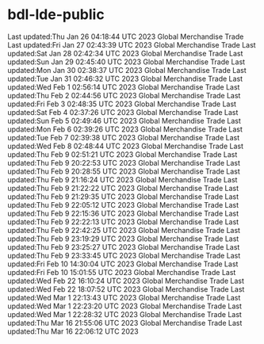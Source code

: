 # bdl-lde-public
Last updated:Thu Jan 26 04:18:44 UTC 2023
Global Merchandise Trade Last updated:Fri Jan 27 02:43:39 UTC 2023
Global Merchandise Trade Last updated:Sat Jan 28 02:42:34 UTC 2023
Global Merchandise Trade Last updated:Sun Jan 29 02:45:40 UTC 2023
Global Merchandise Trade Last updated:Mon Jan 30 02:38:37 UTC 2023
Global Merchandise Trade Last updated:Tue Jan 31 02:46:32 UTC 2023
Global Merchandise Trade Last updated:Wed Feb  1 02:56:14 UTC 2023
Global Merchandise Trade Last updated:Thu Feb  2 02:44:56 UTC 2023
Global Merchandise Trade Last updated:Fri Feb  3 02:48:35 UTC 2023
Global Merchandise Trade Last updated:Sat Feb  4 02:37:26 UTC 2023
Global Merchandise Trade Last updated:Sun Feb  5 02:49:46 UTC 2023
Global Merchandise Trade Last updated:Mon Feb  6 02:39:26 UTC 2023
Global Merchandise Trade Last updated:Tue Feb  7 02:39:38 UTC 2023
Global Merchandise Trade Last updated:Wed Feb  8 02:48:44 UTC 2023
Global Merchandise Trade Last updated:Thu Feb  9 02:51:21 UTC 2023
Global Merchandise Trade Last updated:Thu Feb  9 20:22:53 UTC 2023
Global Merchandise Trade Last updated:Thu Feb  9 20:28:55 UTC 2023
Global Merchandise Trade Last updated:Thu Feb  9 21:16:24 UTC 2023
Global Merchandise Trade Last updated:Thu Feb  9 21:22:22 UTC 2023
Global Merchandise Trade Last updated:Thu Feb  9 21:29:35 UTC 2023
Global Merchandise Trade Last updated:Thu Feb  9 22:05:12 UTC 2023
Global Merchandise Trade Last updated:Thu Feb  9 22:15:36 UTC 2023
Global Merchandise Trade Last updated:Thu Feb  9 22:22:13 UTC 2023
Global Merchandise Trade Last updated:Thu Feb  9 22:42:25 UTC 2023
Global Merchandise Trade Last updated:Thu Feb  9 23:19:29 UTC 2023
Global Merchandise Trade Last updated:Thu Feb  9 23:25:27 UTC 2023
Global Merchandise Trade Last updated:Thu Feb  9 23:33:45 UTC 2023
Global Merchandise Trade Last updated:Fri Feb 10 14:30:04 UTC 2023
Global Merchandise Trade Last updated:Fri Feb 10 15:01:55 UTC 2023
Global Merchandise Trade Last updated:Wed Feb 22 16:10:24 UTC 2023
Global Merchandise Trade Last updated:Wed Feb 22 18:07:52 UTC 2023
Global Merchandise Trade Last updated:Wed Mar  1 22:13:43 UTC 2023
Global Merchandise Trade Last updated:Wed Mar  1 22:23:20 UTC 2023
Global Merchandise Trade Last updated:Wed Mar  1 22:28:32 UTC 2023
Global Merchandise Trade Last updated:Thu Mar 16 21:55:06 UTC 2023
Global Merchandise Trade Last updated:Thu Mar 16 22:06:12 UTC 2023
